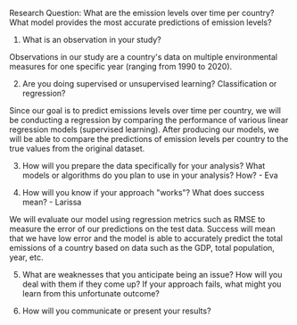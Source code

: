 Research Question: What are the emission levels over time per country? What model provides the most accurate predictions of emission levels? 

1. What is an observation in your study?

Observations in our study are a country's data on multiple environmental measures for one specific year (ranging from 1990 to 2020). 

2. Are you doing supervised or unsupervised learning? Classification or regression?

Since our goal is to predict emissions levels over time per country, we will be conducting a regression by comparing the performance of various linear regression models (supervised learning). After producing our models, we will be able to compare the predictions of emission levels per country to the true values from the original dataset. 

3. How will you prepare the data specifically for your analysis? What models or algorithms do you plan to use in your analysis? How? - Eva

4. How will you know if your approach "works"? What does success mean? - Larissa

We will evaluate our model using regression metrics such as RMSE to measure the error of our predictions on the test data. Success will mean that we have low error and the model is able to accurately predict the total emissions of a country based on data such as the GDP, total population, year, etc.

5. What are weaknesses that you anticipate being an issue? How will you deal with them if they come up? If your approach fails, what might you learn from this unfortunate outcome?

6. How will you communicate or present your results?

